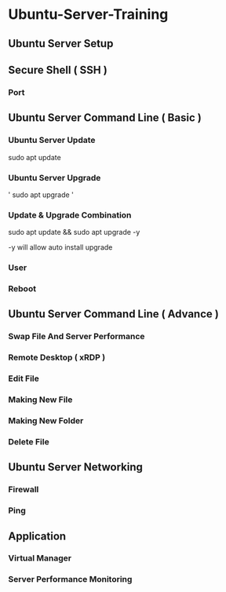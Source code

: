# Ubuntu-Server-Training


## Ubuntu Server Setup


## Secure Shell ( SSH )
### Port

## Ubuntu Server Command Line ( Basic )
### Ubuntu Server Update
sudo apt update
### Ubuntu Server Upgrade
' sudo apt upgrade '
### Update & Upgrade Combination
sudo apt update && sudo apt upgrade -y

-y will allow auto install upgrade
### User
### Reboot

## Ubuntu Server Command Line ( Advance )
### Swap File And Server Performance
### Remote Desktop ( xRDP )
### Edit File
### Making New File
### Making New Folder
### Delete File

## Ubuntu Server Networking
### Firewall
### Ping

## Application
### Virtual Manager
### Server Performance Monitoring
